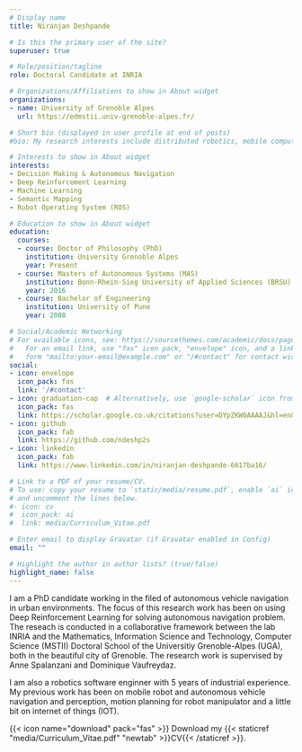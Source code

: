 ```yaml
---
# Display name
title: Niranjan Deshpande

# Is this the primary user of the site?
superuser: true

# Role/position/tagline
role: Doctoral Candidate at INRIA

# Organizations/Affiliations to show in About widget
organizations:
- name: University of Grenoble Alpes
  url: https://edmstii.univ-grenoble-alpes.fr/

# Short bio (displayed in user profile at end of posts)
#bio: My research interests include distributed robotics, mobile computing and programmable matter.

# Interests to show in About widget
interests:
- Decision Making & Autonomous Navigation
- Deep Reinforcement Learning
- Machine Learning
- Semantic Mapping
- Robot Operating System (ROS)

# Education to show in About widget
education:
  courses:
  - course: Doctor of Philosophy (PhD)
    institution: University Grenoble Alpes
    year: Present
  - course: Masters of Autonomous Systems (MAS)
    institution: Bonn-Rhein-Sieg University of Applied Sciences (BRSU)
    year: 2016
  - course: Bachelor of Engineering
    institution: University of Pune
    year: 2008

# Social/Academic Networking
# For available icons, see: https://sourcethemes.com/academic/docs/page-builder/#icons
#   For an email link, use "fas" icon pack, "envelope" icon, and a link in the
#   form "mailto:your-email@example.com" or "/#contact" for contact widget.
social:
- icon: envelope
  icon_pack: fas
  link: '/#contact'
- icon: graduation-cap  # Alternatively, use `google-scholar` icon from `ai` icon pack
  icon_pack: fas
  link: https://scholar.google.co.uk/citations?user=DYpZKW0AAAAJ&hl=en&oi=ao
- icon: github
  icon_pack: fab
  link: https://github.com/ndeshp2s
- icon: linkedin
  icon_pack: fab
  link: https://www.linkedin.com/in/niranjan-deshpande-6617ba16/

# Link to a PDF of your resume/CV.
# To use: copy your resume to `static/media/resume.pdf`, enable `ai` icons in `params.toml`, 
# and uncomment the lines below.
#- icon: cv
#  icon_pack: ai
#  link: media/Curriculum_Vitae.pdf

# Enter email to display Gravatar (if Gravatar enabled in Config)
email: ""

# Highlight the author in author lists? (true/false)
highlight_name: false
---
```


I am a PhD candidate working in the filed of autonomous vehicle navigation in urban environments.
The focus of this research work has been on using Deep Reinforcement Learning for solving autonomous navigation problem. 
The reseach is conducted in a collaborative framework between the lab INRIA and the Mathematics, Information Science and Technology, Computer Science (MSTII) Doctoral School of the Universitiy Grenoble-Alpes (UGA), both in the beautiful city of Grenoble.
The research work is supervised by Anne Spalanzani and Dominique Vaufreydaz.


I am also a robotics software enginner with 5 years of industrial experience.
My previous work has been on mobile robot and autonomous vehicle navigation and perception, motion planning for robot manipulator and a little bit on internet of things (IOT).

{{< icon name="download" pack="fas" >}} Download my {{< staticref "media/Curriculum_Vitae.pdf" "newtab" >}}CV{{< /staticref >}}.
